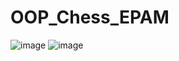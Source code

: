 # OOP_Chess_EPAM
![image](https://github.com/user-attachments/assets/fa3f84fb-98ee-4330-8486-f2ff1af7f498)
![image](https://github.com/user-attachments/assets/cc2a5be6-d8d3-49cb-b9da-36f80aad7e3c)

